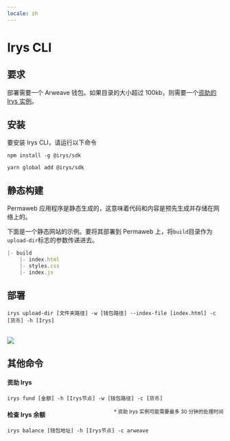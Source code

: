 ```yaml
---
locale: zh
---
```


# Irys CLI

## 要求

部署需要一个 Arweave 钱包。如果目录的大小超过 100kb，则需要一个<a href="#fund-irys">资助的 Irys 实例</a>。

## 安装

要安装 Irys CLI，请运行以下命令
<CodeGroup>
<CodeGroupItem title="NPM">

```console:no-line-numbers
npm install -g @irys/sdk
```

 </CodeGroupItem>
 <CodeGroupItem title="YARN">

```console:no-line-numbers
yarn global add @irys/sdk
```

  </CodeGroupItem>
</CodeGroup>

## 静态构建

Permaweb 应用程序是静态生成的，这意味着代码和内容是预先生成并存储在网络上的。

下面是一个静态网站的示例。要将其部署到 Permaweb 上，将`build`目录作为`upload-dir`标志的参数传递进去。

```js
|- build
    |- index.html
    |- styles.css
    |- index.js
```

## 部署

```console
irys upload-dir [文件夹路径] -w [钱包路径] --index-file [index.html] -c [货币] -h [Irys]
```

<br/>
<img src="https://arweave.net/XfcrDTZsBn-rNwPuIiftHsLCyYczxgIZeIcr10l1-AM" />

## 其他命令

#### 资助 Irys

```console
irys fund [金额] -h [Irys节点] -w [钱包路径] -c [货币]
```

<sub style="float:right">\* 资助 Irys 实例可能需要最多 30 分钟的处理时间</sub>

#### 检查 Irys 余额

```console
irys balance [钱包地址] -h [Irys节点] -c arweave
```
